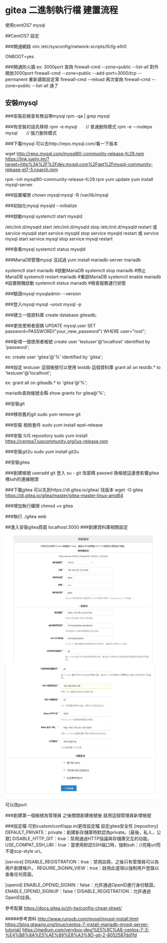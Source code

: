 # gitea 二進制執行檔 建置流程

使用centOS7 mysql

##CentOS7 設定

###開通網路
vim /etc/sysconfig/network-scripts/ifcfg-eth0

ONBOOT=yes

###開通防火牆 ex: 3000port
查詢
firewall-cmd --zone=public --list-all
對外開放3000port
firewall-cmd --zone=public --add-port=3000/tcp --permanent
重新讀取設定黨
firewall-cmd --reload
再次查詢
firewall-cmd --zone=public --list-all
通了


## 安裝mysql 

###安裝前檢查有無自帶mysql
rpm -qa | grep mysql

###有安裝的話先移除
rpm -e mysql　　// 普通删除模式
rpm -e --nodeps mysql　　// 强力删除模式

###下載mysql
可以去http://repo.mysql.com/看一下版本

wget http://repo.mysql.com/mysql80-community-release-fc29.rpm
https://link.juejin.im/?target=http%3A%2F%2Fdev.mysql.com%2Fget%2Fmysql-community-release-el7-5.noarch.rpm

rpm -ivh mysql80-community-release-fc29.rpm
yum update
yum install mysql-server

###設置權限
chown mysql:mysql -R /var/lib/mysql

###初始化mysql
mysqld --initialize

###啟動mysql
systemctl start mysqld

/etc/init.d/mysqld start 
/etc/init.d/mysqld stop 
/etc/init.d/mysqld restart 
或 
service mysqld start 
service mysqld stop 
service mysqld restart 
或 
service mysql start 
service mysql stop 
service mysql restart

###查看mysql
systemctl status mysqld

###MariaDB管理mysql 沒試過
yum install mariadb-server mariadb 

systemctl start mariadb  #啟動MariaDB
systemctl stop mariadb  #停止MariaDB
systemctl restart mariadb  #重啟MariaDB
systemctl enable mariadb  #設置開機啟動
systemctl status  mariadb #檢查服務運行狀態

###驗證mysql
mysqladmin --version

###登入mysql
mysql -uroot mysql -p

###建立一個資料庫
create database giteadb;

###更改使用者密碼
UPDATE mysql.user SET password=PASSWORD("your_new_password") WHERE user="root";

###新增一個使用者帳號
create user 'testuser'@'localhost' identified by 'password';

ex:
create user 'gitea'@'%' identified by 'gitea';

###設定 testuser 這個帳號可以使用 testdb 這個資料庫
grant all on testdb.* to 'testuser'@'localhost';

ex:
grant all on giteadb.* to 'gitea'@'%';

mariadb查詢帳號全縣
show grants for gitea@'%'; 

##安裝git 

###移除舊的git
sudo yum remove git

###安裝 相依套件
sudo yum install epel-release

###安裝 IUS repository
sudo yum install https://centos7.iuscommunity.org/ius-release.rpm

###安裝git2u
sudo yum install git2u


##安裝gitea

###創建帳號
useradd git
登入
su - git
改密碼
passwd
換帳號這邊會影響gitea裡ssh的連線開頭

###下載gitea
可以先到https://dl.gitea.io/gitea/ 找版本
wget -O gitea https://dl.gitea.io/gitea/master/gitea-master-linux-amd64

###增加執行權限
chmod +x gitea

###執行
./gitea web

##進入安裝gitea頁面
localhost:3000
###創建資料庫相關設定
![windows icon](gitea-install-01.jpg)
![windows icon](gitea-install-02.jpg)
可以改port

###創建第一個帳號為管理員
之後關閉創建帳號後 就用這個管理員新增帳號

###設定檔
可到custom/conf/app.ini更改設定檔
設定gitea安全性
[repository]
DEFAULT_PRIVATE：private：創建新存儲庫時默認為private。[最後，私人，公眾]
DISABLE_HTTP_GIT：true：禁用通過HTTP協議與存儲庫交互的功能。
USE_COMPAT_SSH_URI：true：當使用默認SSH端口時，強制ssh：//克隆url而不是scp-style uri。

[service]
DISABLE_REGISTRATION：true：禁用註冊，之後只有管理員可以為用戶創建帳戶。
REQUIRE_SIGNIN_VIEW：true：啟用此選項以強制用戶登錄以查看任何頁面。

[openid]
ENABLE_OPENID_SIGNIN：false：允許通過OpenID進行身份驗證。
ENABLE_OPENID_SIGNUP：false！DISABLE_REGISTRATION：允許通過OpenID註冊。

參考配置
https://docs.gitea.io/zh-tw/config-cheat-sheet/


#####參考資料
http://www.runoob.com/mysql/mysql-install.html
https://blog.gtwang.org/linux/centos-7-install-mariadb-mysql-server-tutorial/
https://medium.com/verybuy-dev/%E5%9C%A8-centos-7-3-%E4%B8%8A%E5%AE%89%E8%A3%9D-git-2-8052587dd1fd
